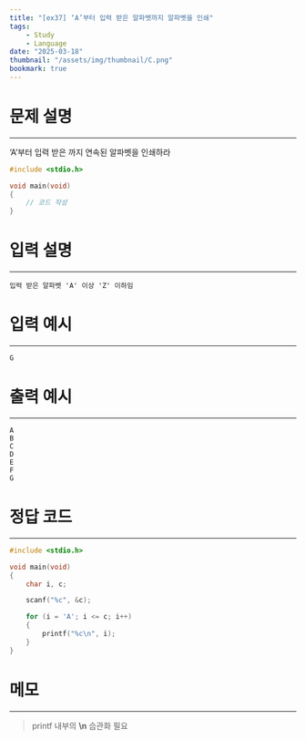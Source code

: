 ```yaml
---
title: "[ex37] ‘A’부터 입력 받은 알파벳까지 알파벳을 인쇄"
tags:
    - Study
    - Language
date: "2025-03-18"
thumbnail: "/assets/img/thumbnail/C.png"
bookmark: true
---
```

# 문제 설명
---
‘A’부터 입력 받은 까지 연속된 알파벳을 인쇄하라

```c
#include <stdio.h>

void main(void)
{
	// 코드 작성
}
```

# 입력 설명
---

```
입력 받은 알파벳 'A' 이상 'Z' 이하임
```

# 입력 예시
---

```
G
```

# 출력 예시
---

```
A
B
C
D
E
F
G
```

# 정답 코드
---

```c
#include <stdio.h>

void main(void)
{
	char i, c;

	scanf("%c", &c);

	for (i = 'A'; i <= c; i++)
	{
		printf("%c\n", i);
	}
}
```

# 메모
---
> printf 내부의 **\n** 습관화 필요
